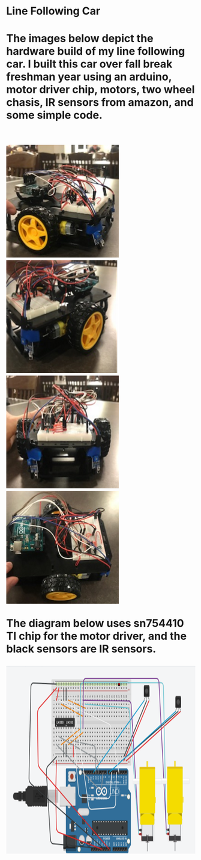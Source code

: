<h1> Line Following Car <h1/>
  <p> The images below depict the hardware build of my line following car.
    I built this car over fall break freshman year using an arduino, motor
    driver chip, motors, two wheel chasis, IR sensors from amazon, and some simple code. </p>
<br/>
<img src= "car 1.png" alt = "car view 1" width="300" height= "300"/>
<img src = "car 2.png" alt = "car view 2" width="300" height= "300"/>
<br/>
<img src = "car 3.png" alt = "car view 2" width="300" height= "300"/>
<img src = "car4.png" alt = "car view 2" width="300" height= "300"/>
<br/>
<p> The diagram below uses sn754410 TI chip for the motor driver, and the black sensors are IR sensors. </p>
<img src = "Car Schematic.png" alt = "car view 2" width="750" height= "500"/>
